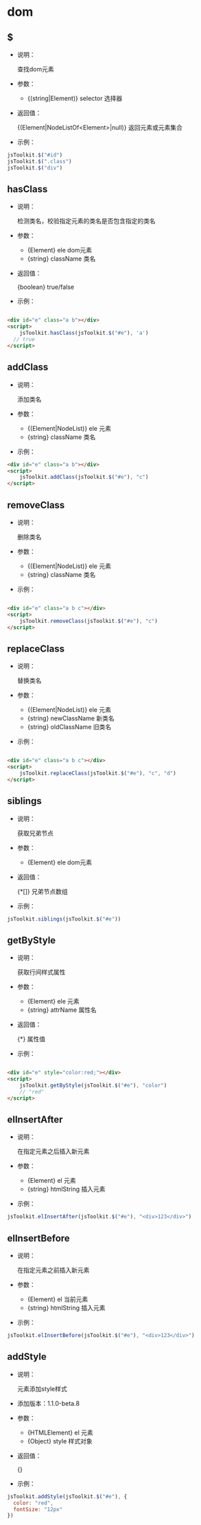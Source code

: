 # dom

## $

- 说明：

	查找dom元素

- 参数：

    - {(string|Element)} selector 选择器

- 返回值：

  {(Element|NodeListOf\<Element\>|null)} 返回元素或元素集合

- 示例：

```js
jsToolkit.$("#id")
jsToolkit.$(".class")
jsToolkit.$("div")
```

## hasClass

- 说明：

	检测类名，校验指定元素的类名是否包含指定的类名

- 参数：

    - {Element} ele dom元素
    - {string} className 类名

- 返回值：

  {boolean} true/false

- 示例：

```html

<div id="e" class="a b"></div>
<script>
	jsToolkit.hasClass(jsToolkit.$("#e"), 'a')
  // true
</script>
```

## addClass

- 说明：

	添加类名

- 参数：

    - {(Element|NodeList)} ele 元素
    - {string} className 类名

- 示例：

```html
<div id="e" class="a b"></div>
<script>
	jsToolkit.addClass(jsToolkit.$("#e"), "c")
</script>
```

## removeClass

- 说明：

	删除类名

- 参数：

    - {(Element|NodeList)} ele 元素
    - {string} className 类名

- 示例：

```html

<div id="e" class="a b c"></div>
<script>
	jsToolkit.removeClass(jsToolkit.$("#e"), "c")
</script>
```

## replaceClass

- 说明：

	替换类名

- 参数：

    - {(Element|NodeList)} ele 元素
    - {string} newClassName 新类名
    - {string} oldClassName 旧类名

- 示例：

```html

<div id="e" class="a b c"></div>
<script>
	jsToolkit.replaceClass(jsToolkit.$("#e"), "c", "d")
</script>
```

## siblings

- 说明：

	获取兄弟节点

- 参数：

    - {Element} ele dom元素

- 返回值：

  {*[]} 兄弟节点数组

- 示例：

```js
jsToolkit.siblings(jsToolkit.$("#e"))
```

## getByStyle

- 说明：

	获取行间样式属性

- 参数：

    - {Element} ele 元素
    - {string} attrName 属性名

- 返回值：

  {*} 属性值

- 示例：

```html

<div id="e" style="color:red;"></div>
<script>
	jsToolkit.getByStyle(jsToolkit.$("#e"), "color")
	// "red"
</script>
```

## elInsertAfter

- 说明：

	在指定元素之后插入新元素

- 参数：

    - {Element} el 元素
    - {string} htmlString 插入元素

- 示例：

```js
jsToolkit.elInsertAfter(jsToolkit.$("#e"), "<div>123</div>")
```

## elInsertBefore

- 说明：

	在指定元素之前插入新元素

- 参数：

    - {Element} el 当前元素
    - {string} htmlString 插入元素

- 示例：

```js
jsToolkit.elInsertBefore(jsToolkit.$("#e"), "<div>123</div>")
```

## addStyle

- 说明：

	元素添加style样式

- 添加版本：1.1.0-beta.8

- 参数：

    - {HTMLElement} el 元素
    - {Object} style 样式对象

- 返回值：

  {}

- 示例：

```js
jsToolkit.addStyle(jsToolkit.$("#e"), {
  color: "red",
  fontSize: "12px"
})
```
